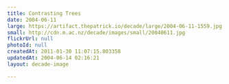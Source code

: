```yaml
---
title: Contrasting Trees
date: 2004-06-11
large: https://artifact.thepatrick.io/decade/large/2004-06-11-1559.jpg
small: http://cdn.m.ac.nz/decade/images/small/20040611.jpg
flickrUrl: null
photoId: null
createdAt: 2011-01-30 11:07:15.803358
updatedAt: 2004-06-14 02:16:21
layout: decade-image

---
```


